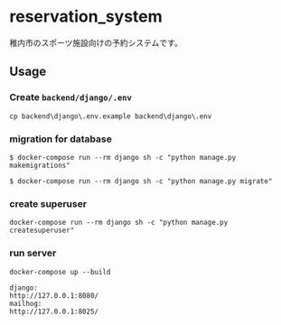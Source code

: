 # reservation_system

稚内市のスポーツ施設向けの予約システムです。

## Usage

### Create `backend/django/.env`

```
cp backend\django\.env.example backend\django\.env
```

### migration for database

```
$ docker-compose run --rm django sh -c "python manage.py makemigrations"

$ docker-compose run --rm django sh -c "python manage.py migrate"
```

### create superuser

```
docker-compose run --rm django sh -c "python manage.py createsuperuser"
```

### run server

```
docker-compose up --build

django:
http://127.0.0.1:8080/
mailhog:
http://127.0.0.1:8025/
```
